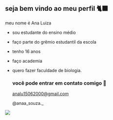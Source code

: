 ## seja bem vindo ao meu perfil 🐈‍⬛

meu nome é Ana Luiza

- sou estudante do ensino médio
- faço parte do grêmio estudantil da escola
- tenho 16 anos
- faço academia
- quero fazer faculdade de biologia.

  ### você pode entrar em contato comigo 📧
  analu15062000@gmail.com

  @anaa_souza._

 ![](https://media1.tenor.com/m/gZU3n_9Nv2EAAAAC/cat-cat-stare.gif)
